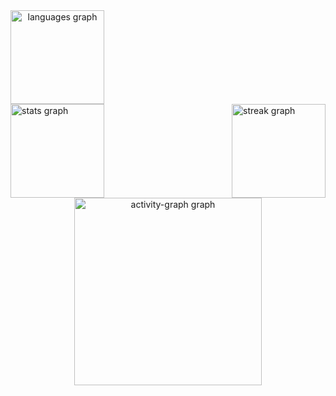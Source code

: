 <div align="center" style="display: flex; flex-wrap: wrap; gap: 10px;">
  <img src="https://github-readme-stats.vercel.app/api/top-langs?username=gabsfranca&locale=en&hide_title=false&layout=compact&card_width=320&langs_count=5&theme=dracula&hide_border=false&order=2" height="150" alt="languages graph" /> 
</div>

<!-- Container com display flex para alinhar esquerda e direita -->
<div style="display: flex; width: 100%; justify-content: space-between; gap: 10px;">
  <!-- Div esquerda (stats) -->
  <div style="display: flex; gap: 10px;">
    <img src="https://github-readme-stats.vercel.app/api?username=gabsfranca&hide_title=false&hide_rank=false&show_icons=true&include_all_commits=false&count_private=true&disable_animations=false&theme=dracula&locale=en&hide_border=false&order=1" height="150" alt="stats graph" /> 
  </div>
  
  <!-- Div direita (streak) -->
  <div style="display: flex; gap: 10px;">
    <img src="https://streak-stats.demolab.com?user=gabsfranca&locale=en&mode=daily&theme=dracula&hide_border=false&border_radius=5&order=3" height="150" alt="streak graph" /> 
  </div>
</div>

<div align="center">
  <img src="https://github-readme-activity-graph.vercel.app/graph?username=gabsfranca&radius=16&theme=react&area=true&order=5" height="300" alt="activity-graph graph" />
</div>
